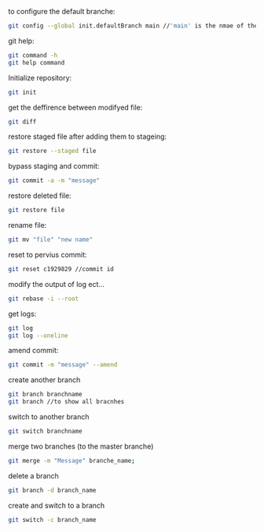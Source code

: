 to configure the default branche:

```Bash
git config --global init.defaultBranch main //'main' is the nmae of the default branch
```

git help:

```Bash
git command -h 
git help command
```

Initialize repository:

```Bash
git init
```

get the deffirence between modifyed file:

```Bash
git diff
```

restore staged file after adding them to stageing:

```Bash
git restore --staged file
```

bypass staging and commit:

```Bash
git commit -a -m "message"
```

restore deleted file:

```Bash
git restore file 
```

rename file:

```Bash
git mv "file" "new name"
```

reset to pervius commit:

```Bash
git reset c1929829 //commit id
```

modify the output of log ect…

```Bash
git rebase -i --root
```

get logs:

```Bash
git log
git log --oneline
```

amend commit:

```Bash
git commit -m "message" --amend
```

create another branch

```Bash
git branch branchname
git branch //to show all bracnhes
```

switch to another branch

```Bash
git switch branchname
```

merge two branches (to the master branche)

```Bash
git merge -m "Message" branche_name;
```

delete a branch

```Bash
git branch -d branch_name
```

create and switch to a branch

```Bash
git switch -c branch_name
```